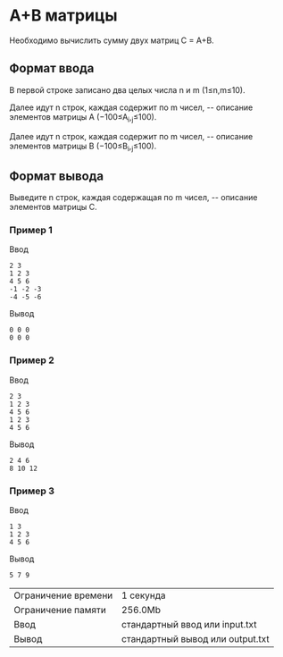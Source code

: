 # A+B матрицы

Необходимо вычислить сумму двух матриц C = A+B.

## Формат ввода

В первой строке записано два целых числа n и m (1≤n,m≤10).

Далее идут n строк, каждая содержит по m чисел, -- описание элементов матрицы A (−100≤A<sub>i</sub>,<sub>j</sub>≤100).

Далее идут n строк, каждая содержит по m чисел, -- описание элементов матрицы B (−100≤B<sub>i</sub>,<sub>j</sub>≤100).

## Формат вывода

Выведите n строк, каждая содержащая по m чисел, -- описание элементов матрицы С.

### Пример 1

Ввод

    2 3
    1 2 3
    4 5 6
    -1 -2 -3
    -4 -5 -6
    

Вывод

    0 0 0
    0 0 0
    

### Пример 2

Ввод

    2 3
    1 2 3
    4 5 6
    1 2 3
    4 5 6
    

Вывод

    2 4 6
    8 10 12
    

### Пример 3

Ввод

    1 3
    1 2 3
    4 5 6
    

Вывод

    5 7 9
    

<table>
 <tr class="time-limit">
    <td class="property-title">Ограничение времени</td>
    <td>1&nbsp;секунда</td>
 </tr>
 <tr class="memory-limit">
    <td class="property-title">Ограничение памяти</td>
    <td>256.0Mb</td>
 </tr>
 <tr class="input-file">
    <td class="property-title">Ввод</td>
    <td colspan="1">стандартный ввод или input.txt</td>
 </tr>
 <tr class="output-file">
    <td class="property-title">Вывод</td>
    <td colspan="1">стандартный вывод или output.txt</td>
 </tr>
</table>
